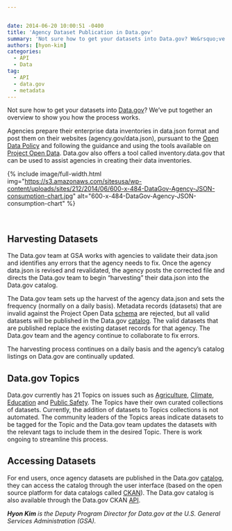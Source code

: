 ```yaml
---


date: 2014-06-20 10:00:51 -0400
title: 'Agency Dataset Publication in Data.gov'
summary: 'Not sure how to get your datasets into Data.gov? We&rsquo;ve put together an overview to show you how the process works. Agencies prepare their enterprise data inventories in data.json format and post them on their websites (agency.gov/data.json), pursuant to the Open Data Policy and following the guidance and using the tools available on Project Open'
authors: [hyon-kim]
categories:
  - API
  - Data
tag:
  - API
  - data.gov
  - metadata
---
```


Not sure how to get your datasets into [Data.gov](http://www.data.gov/)? We’ve put together an overview to show you how the process works.

Agencies prepare their enterprise data inventories in data.json format and post them on their websites (agency.gov/data.json), pursuant to the [Open Data Policy](http://www.whitehouse.gov/sites/default/files/omb/memoranda/2013/m-13-13.pdf) and following the guidance and using the tools available on [Project Open Data](http://project-open-data.github.io/). Data.gov also offers a tool called inventory.data.gov that can be used to assist agencies in creating their data inventories.

{% include image/full-width.html img="https://s3.amazonaws.com/sitesusa/wp-content/uploads/sites/212/2014/06/600-x-484-DataGov-Agency-JSON-consumption-chart.jpg" alt="600-x-484-DataGov-Agency-JSON-consumption-chart" %}


&nbsp;

## Harvesting Datasets

The Data.gov team at GSA works with agencies to validate their data.json and identifies any errors that the agency needs to fix. Once the agency data.json is revised and revalidated, the agency posts the corrected file and directs the Data.gov team to begin “harvesting” their data.json into the Data.gov catalog.

The Data.gov team sets up the harvest of the agency data.json and sets the frequency (normally on a daily basis). Metadata records (datasets) that are invalid against the Project Open Data [schema](http://project-open-data.github.io/schema/) are rejected, but all valid datasets will be published in the Data.gov [catalog](http://catalog.data.gov/dataset). The valid datasets that are published replace the existing dataset records for that agency. The Data.gov team and the agency continue to collaborate to fix errors.

The harvesting process continues on a daily basis and the agency’s catalog listings on Data.gov are continually updated.

## Data.gov Topics

Data.gov currently has 21 Topics on issues such as [Agriculture](https://www.data.gov/food/), [Climate](https://www.data.gov/climate/), [Education](https://www.data.gov/education/) and [Public Safety](https://www.data.gov/safety/). The Topics have their own curated collections of datasets. Currently, the addition of datasets to Topics collections is not automated. The community leaders of the Topics areas indicate datasets to be tagged for the Topic and the Data.gov team updates the datasets with the relevant tags to include them in the desired Topic. There is work ongoing to streamline this process.

## Accessing Datasets

For end users, once agency datasets are published in the Data.gov [catalog](http://catalog.data.gov/dataset), they can access the catalog through the user interface (based on the open source platform for data catalogs called [CKAN](http://ckan.org/)). The Data.gov catalog is also available through the Data.gov CKAN [API](http://catalog.data.gov/api/3/).

_**Hyon Kim** is the Deputy Program Director for Data.gov at the U.S. General Services Administration (GSA)._
